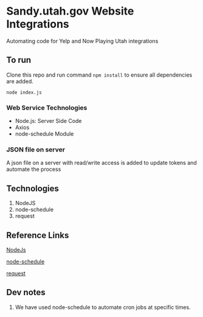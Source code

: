 # Sandy.utah.gov Website Integrations

Automating code for Yelp and Now Playing Utah integrations

## To run

Clone this repo and run command `npm install` to ensure all dependencies are added.

`node index.js`

### Web Service Technologies

- Node.js: Server Side Code
- Axios
- node-schedule Module

### JSON file on server

A json file on a server with read/write access is added to update tokens and automate the process

## Technologies

1. NodeJS
2. node-schedule
3. request

## Reference Links

[NodeJs](https://nodejs.org/en)

[node-schedule](https://www.npmjs.com/package/node-schedule/)

[request](https://www.npmjs.com/package/request)

## Dev notes

1. We have used node-schedule to automate cron jobs at specific times.
